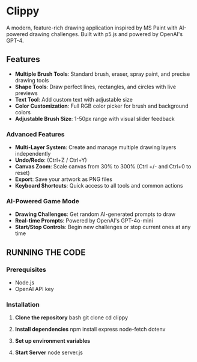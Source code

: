 # Clippy

A modern, feature-rich drawing application inspired by MS Paint with AI-powered drawing challenges. Built with p5.js and powered by OpenAI's GPT-4.

## Features

- **Multiple Brush Tools**: Standard brush, eraser, spray paint, and precise drawing tools
- **Shape Tools**: Draw perfect lines, rectangles, and circles with live previews
- **Text Tool**: Add custom text with adjustable size
- **Color Customization**: Full RGB color picker for brush and background colors
- **Adjustable Brush Size**: 1-50px range with visual slider feedback

### Advanced Features

- **Multi-Layer System**: Create and manage multiple drawing layers independently
- **Undo/Redo**: (Ctrl+Z / Ctrl+Y)
- **Canvas Zoom**: Scale canvas from 30% to 300% (Ctrl +/- and Ctrl+0 to reset)
- **Export**: Save your artwork as PNG files
- **Keyboard Shortcuts**: Quick access to all tools and common actions

### AI-Powered Game Mode
- **Drawing Challenges**: Get random AI-generated prompts to draw
- **Real-time Prompts**: Powered by OpenAI's GPT-4o-mini
- **Start/Stop Controls**: Begin new challenges or stop current ones at any time

## RUNNING THE CODE

### Prerequisites
- Node.js
- OpenAI API key

### Installation
1. **Clone the repository**
   bash
   git clone <repository-url>
   cd clippy

2. **Install dependencies**
   npm install express node-fetch dotenv
   
3. **Set up environment variables**

4. **Start Server**
   node server.js


